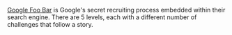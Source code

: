 [Google Foo Bar](https://foobar.withgoogle.com/) is Google's secret recruiting process embedded within their search engine. There are 5 levels, each with a different number of challenges that follow a story.
